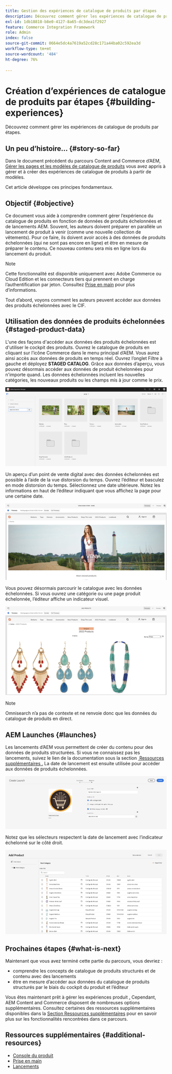 ```yaml
---
title: Gestion des expériences de catalogue de produits par étapes
description: Découvrez comment gérer les expériences de catalogue de produits par étapes.
exl-id: 1db18818-b8e0-4127-8a65-dc3dea1f2927
feature: Commerce Integration Framework
role: Admin
index: false
source-git-commit: 0664e5dc4a7619a52cd28c171a44ba02c592ea3d
workflow-type: tm+mt
source-wordcount: '484'
ht-degree: 76%

---
```



# Création d’expériences de catalogue de produits par étapes {#building-experiences}

Découvrez comment gérer les expériences de catalogue de produits par étapes.

## Un peu d’histoire…  {#story-so-far}

Dans le document précédent du parcours Content and Commerce d’AEM, [Gérer les pages et les modèles de catalogue de produits](/help/commerce-cloud/cif-storefront/commerce-journeys/aem-commerce-content-author/catalog-templates.md) vous avez appris à gérer et à créer des expériences de catalogue de produits à partir de modèles.

Cet article développe ces principes fondamentaux.

## Objectif {#objective}

Ce document vous aide à comprendre comment gérer l’expérience du catalogue de produits en fonction de données de produits échelonnées et de lancements AEM. Souvent, les auteurs doivent préparer en parallèle un lancement de produit à venir (comme une nouvelle collection de vêtements). Pour ce faire, ils doivent avoir accès à des données de produits échelonnées (qui ne sont pas encore en ligne) et être en mesure de préparer le contenu. Ce nouveau contenu sera mis en ligne lors du lancement du produit.

>[!NOTE]
>
>Cette fonctionnalité est disponible uniquement avec Adobe Commerce ou Cloud Edition et les connecteurs tiers qui prennent en charge l’authentification par jeton. Consultez [Prise en main](/help/commerce-cloud/cif-storefront/getting-started.md) pour plus d’informations.

Tout d’abord, voyons comment les auteurs peuvent accéder aux données des produits échelonnées avec le CIF.

## Utilisation des données de produits échelonnées {#staged-product-data}

L&#39;une des façons d&#39;accéder aux données des produits échelonnées est d&#39;utiliser le cockpit des produits. Ouvrez le catalogue de produits en cliquant sur l’icône Commerce dans le menu principal d’AEM. Vous aurez ainsi accès aux données de produits en temps réel. Ouvrez l’onglet Filtre à gauche et déployez **STAGED CATALOG**. Grâce aux données d’aperçu, vous pouvez désormais accéder aux données de produit échelonnées pour n&#39;importe quand. Les données échelonnées incluent les nouvelles catégories, les nouveaux produits ou les champs mis à jour comme le prix.

![cockpit](assets/staged-cockpit.png)

Un aperçu d’un point de vente digital avec des données échelonnées est possible à l’aide de la vue distorsion du temps. Ouvrez l’éditeur et basculez en mode distorsion du temps. Sélectionnez une date ultérieure. Notez les informations en haut de l’éditeur indiquant que vous affichez la page pour une certaine date.

![Étape distorsion du temps](assets/staged-timewarp.png)

Vous pouvez désormais parcourir le catalogue avec les données échelonnées. Si vous ouvrez une catégorie ou une page produit échelonnée, l’éditeur affiche un indicateur visuel.

![Étape plp](assets/staged-plp.png)

>[!NOTE]
>
>Omnisearch n’a pas de contexte et ne renvoie donc que les données du catalogue de produits en direct.

## AEM Launches {#launches}

Les lancements d’AEM vous permettent de créer du contenu pour des données de produits structurées. Si vous ne connaissez pas les lancements, suivez le lien de la documentation sous la section [&#x200B; Ressources supplémentaires .](#additional-resources) La date de lancement est ensuite utilisée pour accéder aux données de produits échelonnées.

![lancement de l’étape](assets/staged-launch.png)

Notez que les sélecteurs respectent la date de lancement avec l’indicateur échelonné sur le côté droit.

![sélecteur d’étape](assets/staged-picker.png)

## Prochaines étapes {#what-is-next}

Maintenant que vous avez terminé cette partie du parcours, vous devriez :

* comprendre les concepts de catalogue de produits structurés et de contenu avec des lancements
* être en mesure d’accéder aux données du catalogue de produits structurés par le biais du cockpit du produit et l’éditeur

Vous êtes maintenant prêt à gérer les expériences produit [.](/help/commerce-cloud/cif-storefront/commerce-journeys/aem-commerce-content-author/product-experience-management.md) Cependant, AEM Content and Commerce disposent de nombreuses options supplémentaires. Consultez certaines des ressources supplémentaires disponibles dans la [Section Ressources supplémentaires](#additional-resources) pour en savoir plus sur les fonctionnalités rencontrées dans ce parcours.

## Ressources supplémentaires {#additional-resources}

* [Console du produit](/help/commerce-cloud/cif-storefront/authoring/product-cockpit.md)
* [Prise en main](/help/commerce-cloud/cif-storefront/getting-started.md)
* [Lancements](/help/sites-cloud/authoring/launches/overview.md)
